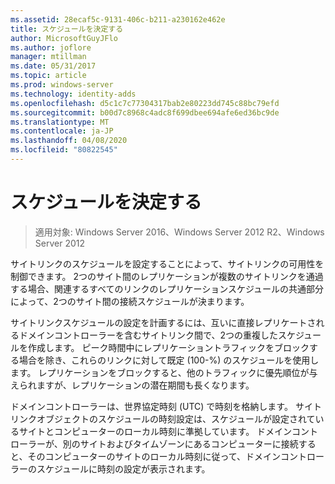 ```yaml
---
ms.assetid: 28ecaf5c-9131-406c-b211-a230162e462e
title: スケジュールを決定する
author: MicrosoftGuyJFlo
ms.author: joflore
manager: mtillman
ms.date: 05/31/2017
ms.topic: article
ms.prod: windows-server
ms.technology: identity-adds
ms.openlocfilehash: d5c1c7c77304317bab2e80223dd745c88bc79efd
ms.sourcegitcommit: b00d7c8968c4adc8f699dbee694afe6ed36bc9de
ms.translationtype: MT
ms.contentlocale: ja-JP
ms.lasthandoff: 04/08/2020
ms.locfileid: "80822545"
---
```

# <a name="determining-the-schedule"></a>スケジュールを決定する

>適用対象: Windows Server 2016、Windows Server 2012 R2、Windows Server 2012

サイトリンクのスケジュールを設定することによって、サイトリンクの可用性を制御できます。 2つのサイト間のレプリケーションが複数のサイトリンクを通過する場合、関連するすべてのリンクのレプリケーションスケジュールの共通部分によって、2つのサイト間の接続スケジュールが決まります。  
  
サイトリンクスケジュールの設定を計画するには、互いに直接レプリケートされるドメインコントローラーを含むサイトリンク間で、2つの重複したスケジュールを作成します。 ピーク時間中にレプリケーショントラフィックをブロックする場合を除き、これらのリンクに対して既定 (100-%) のスケジュールを使用します。 レプリケーションをブロックすると、他のトラフィックに優先順位が与えられますが、レプリケーションの潜在期間も長くなります。  
  
ドメインコントローラーは、世界協定時刻 (UTC) で時刻を格納します。 サイトリンクオブジェクトのスケジュールの時刻設定は、スケジュールが設定されているサイトとコンピューターのローカル時刻に準拠しています。 ドメインコントローラーが、別のサイトおよびタイムゾーンにあるコンピューターに接続すると、そのコンピューターのサイトのローカル時刻に従って、ドメインコントローラーのスケジュールに時刻の設定が表示されます。  
  


